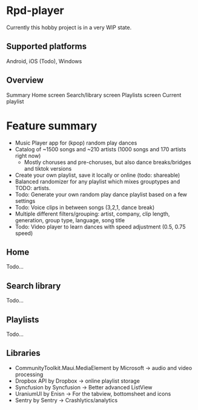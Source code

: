 # Rpd-player
Currently this hobby project is in a very WIP state.

## Supported platforms
Android, iOS (Todo), Windows

## Overview
Summary
Home screen
Search/library screen
Playlists screen
Current playlist

# Feature summary
- Music Player app for (kpop) random play dances
- Catalog of ~1500 songs and ~210 artists (1000 songs and 170 artists right now)
   -  Mostly choruses and pre-choruses, but also dance breaks/bridges and tiktok versions
- Create your own playlist, save it locally or online (todo: shareable)
- Balanced randomizer for any playlist which mixes grouptypes and TODO: artists.
- Todo: Generate your own random play dance playlist based on a few settings
- Todo: Voice clips in between songs (3,2,1, dance break)
- Multiple different filters/grouping: artist, company, clip length, generation, group type, language, song title
- Todo: Video player to learn dances with speed adjustment (0.5, 0.75 speed)

## Home 
Todo...

## Search library
Todo...

## Playlists
Todo...

## Libraries
- CommunityToolkit.Maui.MediaElement by Microsoft -> audio and video processing
- Dropbox API by Dropbox -> online playlist storage
- Syncfusion by Syncfusion -> Better advanced ListView
- UraniumUI by Enisn -> For the tabview, bottomsheet and icons
- Sentry by Sentry -> Crashlytics/analytics
